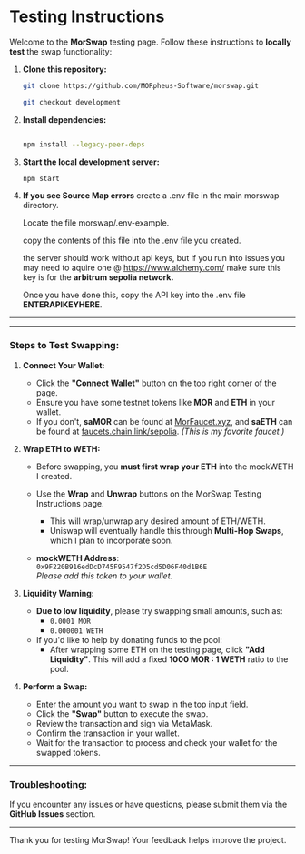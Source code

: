 # Testing Instructions

Welcome to the **MorSwap** testing page. Follow these instructions to **locally test** the swap functionality:

1. **Clone this repository:**
   ```bash
   git clone https://github.com/MORpheus-Software/morswap.git

   git checkout development
   ```

2. **Install dependencies:**
   ```bash
   
   npm install --legacy-peer-deps
   ```

3. **Start the local development server:**
   ```bash
   npm start
   ```

4. **If you see Source Map errors**
    create a .env file in the main morswap directory.
    
    Locate the file morswap/.env-example.

    copy the contents of this file into the .env file you created.

    the server should work without api keys, but if you run into issues you may need to aquire one @ https://www.alchemy.com/ make sure this key is for the **arbitrum sepolia network.**

    Once you have done this, copy the API key into the .env file **ENTERAPIKEYHERE**.
---
---

### Steps to Test Swapping:

1. **Connect Your Wallet:**
   - Click the **"Connect Wallet"** button on the top right corner of the page.
   - Ensure you have some testnet tokens like **MOR** and **ETH** in your wallet.
   - If you don't, **saMOR** can be found at [MorFaucet.xyz](http://MorFaucet.xyz), and **saETH** can be found at [faucets.chain.link/sepolia](https://faucets.chain.link/sepolia). *(This is my favorite faucet.)*

2. **Wrap ETH to WETH:**
   - Before swapping, you **must first wrap your ETH** into the mockWETH I created.
   - Use the **Wrap** and **Unwrap** buttons on the MorSwap Testing Instructions page.
     - This will wrap/unwrap any desired amount of ETH/WETH.
     - Uniswap will eventually handle this through **Multi-Hop Swaps**, which I plan to incorporate soon.
   
   - **mockWETH Address**:  
     `0x9F220B916edDcD745F9547f2D5cd5D06F40d1B6E`  
     *Please add this token to your wallet.*

3. **Liquidity Warning:**
   - **Due to low liquidity**, please try swapping small amounts, such as:
     - `0.0001 MOR`
     - `0.000001 WETH`
   - If you'd like to help by donating funds to the pool:
     - After wrapping some ETH on the testing page, click **"Add Liquidity"**. This will add a fixed **1000 MOR : 1 WETH** ratio to the pool.

4. **Perform a Swap:**
   - Enter the amount you want to swap in the top input field.
   - Click the **"Swap"** button to execute the swap.
   - Review the transaction and sign via MetaMask.
   - Confirm the transaction in your wallet.
   - Wait for the transaction to process and check your wallet for the swapped tokens.

---

### Troubleshooting:

If you encounter any issues or have questions, please submit them via the **GitHub Issues** section.

---

Thank you for testing MorSwap! Your feedback helps improve the project.
